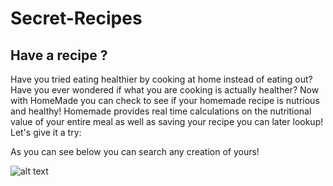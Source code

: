 # Secret-Recipes

## Have a recipe ?

Have you tried eating healthier by cooking at home instead of eating out? Have you ever wondered if what you are cooking is actually healther?
Now with HomeMade you can check to see if your homemade recipe is nutrious and healthy! Homemade provides real time calculations on the nutritional value of your entire meal as well as saving your recipe you can later lookup! Let's give it a try:

As you can see below you can search any creation of yours!

 ![alt text](demogif/firstdemo.gif)